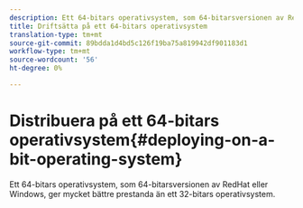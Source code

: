 ```yaml
---
description: Ett 64-bitars operativsystem, som 64-bitarsversionen av RedHat eller Windows, ger mycket bättre prestanda än ett 32-bitars operativsystem.
title: Driftsätta på ett 64-bitars operativsystem
translation-type: tm+mt
source-git-commit: 89bdda1d4bd5c126f19ba75a819942df901183d1
workflow-type: tm+mt
source-wordcount: '56'
ht-degree: 0%

---
```



# Distribuera på ett 64-bitars operativsystem{#deploying-on-a-bit-operating-system}

Ett 64-bitars operativsystem, som 64-bitarsversionen av RedHat eller Windows, ger mycket bättre prestanda än ett 32-bitars operativsystem.


